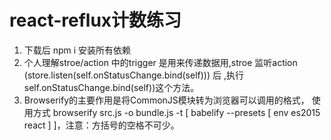 # react-reflux计数练习
1. 下载后 npm i 安装所有依赖
2. 个人理解stroe/action 中的trigger 是用来传递数据用,stroe 监听action  (store.listen(self.onStatusChange.bind(self))) 后 ,执行self.onStatusChange.bind(self))这个方法。
3. Browserify的主要作用是将CommonJS模块转为浏览器可以调用的格式，
使用方式  browserify src.js -o bundle.js -t [ babelify --presets [ env es2015 react ] ]，注意：方括号的空格不可少。
